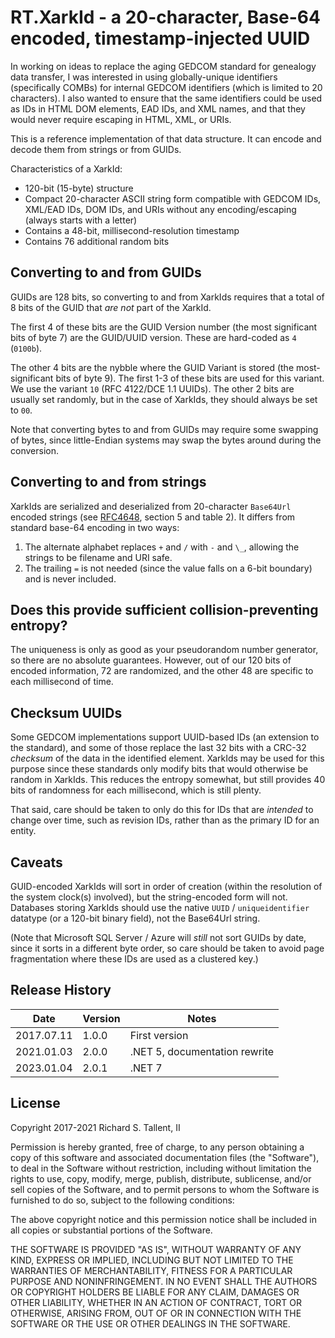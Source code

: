 # RT.XarkId - a 20-character, Base-64 encoded, timestamp-injected UUID

In working on ideas to replace the aging GEDCOM standard for genealogy data transfer, I was interested in using globally-unique identifiers (specifically COMBs) for internal GEDCOM identifiers (which is limited to 20 characters). I also wanted to ensure that the same identifiers could be used as IDs in HTML DOM elements, EAD IDs, and XML names, and that they would never require escaping in HTML, XML, or URIs.

This is a reference implementation of that data structure. It can encode and decode them from strings or from GUIDs.

Characteristics of a XarkId:

- 120-bit (15-byte) structure
- Compact 20-character ASCII string form compatible with GEDCOM IDs, XML/EAD IDs, DOM IDs, and URIs without any encoding/escaping (always starts with a letter)
- Contains a 48-bit, millisecond-resolution timestamp
- Contains 76 additional random bits

## Converting to and from GUIDs

GUIDs are 128 bits, so converting to and from XarkIds requires that a total of 8 bits of the GUID that _are not_ part of the XarkId.

The first 4 of these bits are the GUID Version number (the most significant bits of byte 7) are the GUID/UUID version. These are hard-coded as `4` (`0100b`).

The other 4 bits are the nybble where the GUID Variant is stored (the most-significant bits of byte 9). The first 1-3 of these bits are used for this variant. We use the variant `10` (RFC 4122/DCE 1.1 UUIDs). The other 2 bits are usually set randomly, but in the case of XarkIds, they should always be set to `00`.

Note that converting bytes to and from GUIDs may require some swapping of bytes, since little-Endian systems may swap the bytes around during the conversion.

## Converting to and from strings

XarkIds are serialized and deserialized from 20-character `Base64Url` encoded strings (see [RFC4648](https://tools.ietf.org/rfc/rfc4648.txt), section 5 and table 2). It differs from standard base-64 encoding in two ways:

1. The alternate alphabet replaces `+` and `/` with `-` and `\_`, allowing the strings to be filename and URI safe.
2. The trailing `=` is not needed (since the value falls on a 6-bit boundary) and is never included.

## Does this provide sufficient collision-preventing entropy?

The uniqueness is only as good as your pseudorandom number generator, so there are no absolute guarantees. However, out of our 120 bits of encoded information, 72 are randomized, and the other 48 are specific to each millisecond of time.

## Checksum UUIDs

Some GEDCOM implementations support UUID-based IDs (an extension to the standard), and some of those replace the last 32 bits with a CRC-32 _checksum_ of the data in the identified element. XarkIds may be used for this purpose since these standards only modify bits that would otherwise be random in XarkIds. This reduces the entropy somewhat, but still provides 40 bits of randomness for each millisecond, which is still plenty.

That said, care should be taken to only do this for IDs that are _intended_ to change over time, such as revision IDs, rather than as the primary ID for an entity.

## Caveats

GUID-encoded XarkIds will sort in order of creation (within the resolution of the system clock(s) involved), but the string-encoded form will not. Databases storing XarkIds should use the native `UUID` / `uniqueidentifier` datatype (or a 120-bit binary field), not the Base64Url string.

(Note that Microsoft SQL Server / Azure will _still_ not sort GUIDs by date, since it sorts in a different byte order, so care should be taken to avoid page fragmentation where these IDs are used as a clustered key.)

## Release History

| Date       | Version | Notes                         |
| ---------- | ------- | ----------------------------- |
| 2017.07.11 | 1.0.0   | First version                 |
| 2021.01.03 | 2.0.0   | .NET 5, documentation rewrite |
| 2023.01.04 | 2.0.1   | .NET 7                        |

## License

Copyright 2017-2021 Richard S. Tallent, II

Permission is hereby granted, free of charge, to any person obtaining a copy of this software and associated documentation files (the "Software"), to deal in the Software without restriction, including without limitation the rights to use, copy, modify, merge, publish, distribute, sublicense, and/or sell copies of the Software, and to permit persons to whom the Software is furnished to do so, subject to the following conditions:

The above copyright notice and this permission notice shall be included in all copies or substantial portions of the Software.

THE SOFTWARE IS PROVIDED "AS IS", WITHOUT WARRANTY OF ANY KIND, EXPRESS OR IMPLIED, INCLUDING BUT NOT LIMITED TO THE WARRANTIES OF MERCHANTABILITY, FITNESS FOR A PARTICULAR PURPOSE AND NONINFRINGEMENT. IN NO EVENT SHALL THE AUTHORS OR COPYRIGHT HOLDERS BE LIABLE FOR ANY CLAIM, DAMAGES OR OTHER LIABILITY, WHETHER IN AN ACTION OF CONTRACT, TORT OR OTHERWISE, ARISING FROM, OUT OF OR IN CONNECTION WITH THE SOFTWARE OR THE USE OR OTHER DEALINGS IN THE SOFTWARE.
